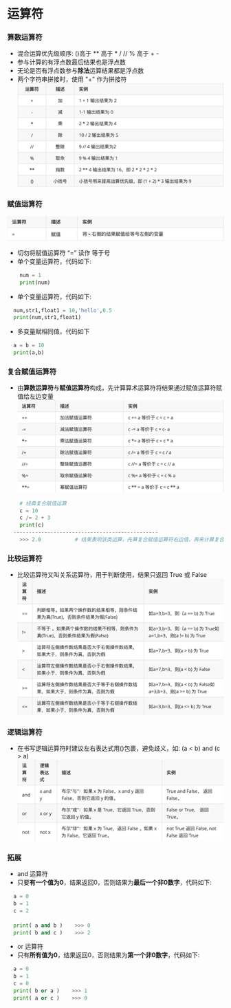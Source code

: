 # 运算符
### 算数运算符
*  混合运算优先级顺序: ()高于 ** 高于 * / // % 高于 + -
  *  参与计算的有浮点数最后结果也是浮点数
  *  无论是否有浮点数参与**除法**运算结果都是浮点数
  *  两个字符串拼接时，使用 "+" 作为拼接符
![](/assets/QQ20200724-124854@2x.png)

### 赋值运算符
![](/assets/QQ20200724-131503@2x.png)
*  切勿将赋值运算符 “=” 读作 等于号
  *  单个变量运算符，代码如下:

```python
    num = 1
    print(num)

```
  *  单个变量运算符，代码如下:
  
  ```python
    num,str1,float1 = 10,'hello',0.5
    print(num,str1,float1)
  ```
  
  *  多变量赋相同值，代码如下
  
  ```python
    a = b = 10
    print(a,b)
  ```

### 复合赋值运算符
*  由**算数运算符**与**赋值运算符**构成，先计算算术运算符将结果通过赋值运算符赋值给左边变量
![](/assets/QQ20200724-132549@2x.png)


```python
    # 经典复合赋值运算
    c = 10
    c /= 2 + 3
    print(c)
  -----------------------------------------------
    >>> 2.0           # 结果表明该类运算，先算复合赋值运算符右边值，再来计算复合赋值运算

```

### 比较运算符
*  比较运算符又叫关系运算符，用于判断使用，结果只返回 True 或 False
![](/assets/QQ20200724-134136@2x.png)

### 逻辑运算符
*  在书写逻辑运算符时建议左右表达式用()包裹，避免歧义，如: (a < b) and (c > a)
![](/assets/QQ20200724-134227@2x.png)

### 拓展
*  and 运算符
  *  只要**有一个值为0**，结果返回0，否则结果为**最后一个非0数字**，代码如下:
  
  ```python
    a = 0
    b = 1
    c = 2
    
    print( a and b )    >>> 0
    print( b and c )    >>> 2
  ```
  
*  or 运算符
  *  只有**所有值为0**，结果返回0，否则结果为**第一个非0数字**，代码如下:
  
  ```python
    a = 0
    b = 1
    c = 0
    print( b or a )    >>> 1
    print( a or c )    >>> 0
  ```















